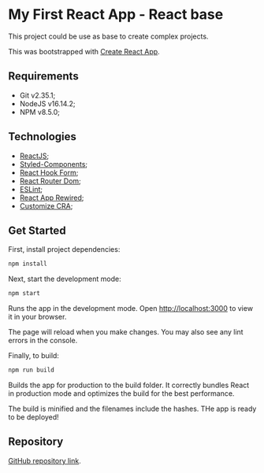 # My First React App - React base

This project could be use as base to create complex projects.

This was bootstrapped with [Create React App](https://github.com/facebook/create-react-app).

## Requirements

- Git v2.35.1;
- NodeJS v16.14.2;
- NPM v8.5.0;

## Technologies

- [ReactJS](https://en.reactjs.org/);
- [Styled-Components](https://styled-components.com/);
- [React Hook Form](https://react-hook-form.com/);
- [React Router Dom](https://v5.reactrouter.com/web/guides/quick-start);
- [ESLint](https://eslint.org/);
- [React App Rewired](https://www.npmjs.com/package/react-app-rewired);
- [Customize CRA](https://www.npmjs.com/package/customize-cra);

## Get Started

First, install project dependencies:

```bash
npm install
```

Next, start the development mode:

```bash
npm start
```

Runs the app in the development mode.
Open [http://localhost:3000](http://localhost:3000) to view it in your browser.

The page will reload when you make changes.
You may also see any lint errors in the console.

Finally, to build:

```bash
npm run build
```

Builds the app for production to the build folder.
It correctly bundles React in production mode and optimizes the build for the best performance.

The build is minified and the filenames include the hashes.
THe app is ready to be deployed!


## Repository

[GitHub repository link](https://github.com/jcjaber/my-first-app-react).

